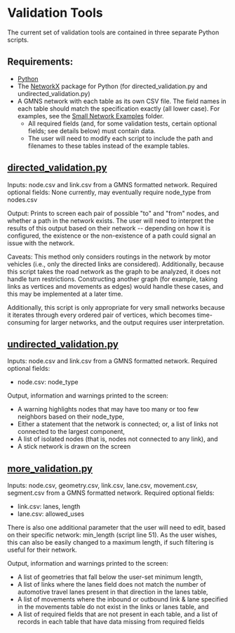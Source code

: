 # Validation Tools
The current set of validation tools are contained in three separate Python scripts.

## Requirements:
- [Python](https://www.python.org/downloads/)
- The [NetworkX](https://networkx.github.io/) package for Python (for directed_validation.py and undirected_validation.py)
- A GMNS network with each table as its own CSV file. The field names in each table should match the specification exactly (all lower case). For examples, see the [Small Network Examples](../Small_Network_Examples) folder.
	- All required fields (and, for some validation tests, certain optional fields; see details below) must contain data.
	- The user will need to modify each script to include the path and filenames to these tables instead of the example tables.

## [directed_validation.py](NetworkX/directed_validation.py)  
Inputs: node.csv and link.csv from a GMNS formatted network. 
Required optional fields: 
None currently, may eventually require node_type from nodes.csv

Output: Prints to screen each pair of possible "to" and "from" nodes, and whether a path in the network exists. The user will need to interpret the results of this output based on their network -- depending on how it is configured, the existence or the non-existence of a path could signal an issue with the network.

Caveats: This method only considers routings in the network by motor vehicles (i.e., only the directed links are considered). Additionally, because this script takes the road network as the graph to be analyzed, it does not handle turn restrictions. Constructing another graph (for example, taking links as vertices and movements as edges) would handle these cases, and this may be implemented at a later time.

Additionally, this script is only appropriate for very small networks because it iterates through every ordered pair of vertices, which becomes time-consuming for larger networks, and the output requires user interpretation.

## [undirected_validation.py](NetworkX/undirected_validation.py)  
Inputs: node.csv and link.csv from a GMNS formatted network. 
Required optional fields:
- node.csv: node_type

Output, information and warnings printed to the screen:
- A warning highlights nodes that may have too many or too few neighbors based on their node_type,
- Either a statement that the network is connected; or, a list of links not connected to the largest component,
- A list of isolated nodes (that is, nodes not connected to any link), and
- A stick network is drawn on the screen 

## [more_validation.py](NetworkX/more_validation.py)  
Inputs: node.csv, geometry.csv, link.csv, lane.csv, movement.csv, segment.csv from a GMNS formatted network. 
Required optional fields:
- link.csv: lanes, length
- lane.csv: allowed_uses  

There is also one additional parameter that the user will need to edit, based on their specific network: min_length (script line 51). As the user wishes, this can also be easily changed to a maximum length, if such filtering is useful for their network.

Output, information and warnings printed to the screen: 
- A list of geometries that fall below the user-set minimum length, 
- A list of links where the lanes field does not match the number of automotive travel lanes present in that direction in the lanes table, 
- A list of movements where the inbound or outbound link & lane specified in the movements table do not exist in the links or lanes table, and  
- A list of required fields that are not present in each table, and a list of records in each table that have data missing from required fields
